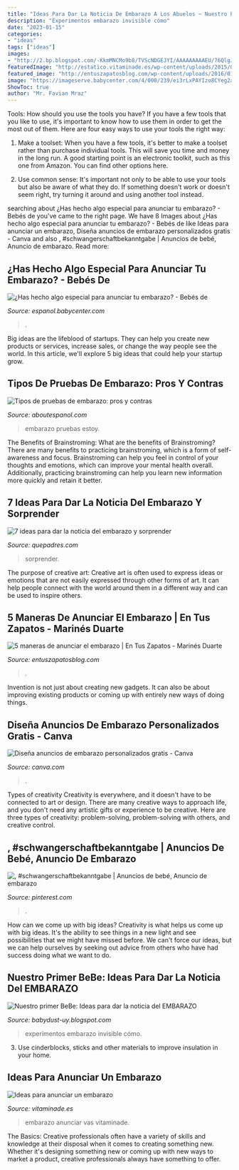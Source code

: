```yaml
---
title: "Ideas Para Dar La Noticia De Embarazo A Los Abuelos ~ Nuestro Primer Bebe: Ideas Para Dar La Noticia Del Embarazo"
description: "Experimentos embarazo invisible cómo"
date: "2023-01-15"
categories:
- "ideas"
tags: ["ideas"]
images:
- "http://2.bp.blogspot.com/-KkmMNCMo9b8/TVScNDGEJYI/AAAAAAAAAEU/76QlgJwMpLI/s1600/g220208aprende.jpg"
featuredImage: "http://estatico.vitaminade.es/wp-content/uploads/2015/02/diyparaabuelos.jpg"
featured_image: "http://entuszapatosblog.com/wp-content/uploads/2016/01/invit-globo.jpg"
image: "https://imageserve.babycenter.com/4/000/239/ei3rLxPAYIzo8CYeg2afoCB0AF5pHqvJ_med.jpg"
ShowToc: true
author: "Mr. Favian Mraz"
---
```



Tools: How should you use the tools you have?
If you have a few tools that you like to use, it's important to know how to use them in order to get the most out of them. Here are four easy ways to use your tools the right way:
1) Make a toolset: When you have a few tools, it's better to make a toolset rather than purchase individual tools. This will save you time and money in the long run. A good starting point is an electronic toolkit, such as this one from Amazon. You can find other options here.

2) Use common sense: It's important not only to be able to use your tools but also be aware of what they do. If something doesn't work or doesn't seem right, try turning it around and using another tool instead.

	

		
searching about ¿Has hecho algo especial para anunciar tu embarazo? - Bebés de you've came to the right page. We have 8 Images about ¿Has hecho algo especial para anunciar tu embarazo? - Bebés de like Ideas para anunciar un embarazo, Diseña anuncios de embarazo personalizados gratis - Canva and also , #schwangerschaftbekanntgabe | Anuncios de bebé, Anuncio de embarazo. Read more:
		
    
## ¿Has Hecho Algo Especial Para Anunciar Tu Embarazo? - Bebés De

<img loading=lazy src="https://imageserve.babycenter.com/4/000/239/ei3rLxPAYIzo8CYeg2afoCB0AF5pHqvJ_med.jpg" onerror="this.onerror=null;this.src='https://tse2.mm.bing.net/th?id=OIP.8iRXwBrQVynBwiEyro8VAAHaFI&amp;pid=15.1';" alt="¿Has hecho algo especial para anunciar tu embarazo? - Bebés de">

_Source: espanol.babycenter.com_

>. 

	

Big ideas are the lifeblood of startups. They can help you create new products or services, increase sales, or change the way people see the world. In this article, we'll explore 5 big ideas that could help your startup grow.

    
## Tipos De Pruebas De Embarazo: Pros Y Contras

<img loading=lazy src="https://www.aboutespanol.com/thmb/6b6PguARQ2G_OWegIlSb-pz0TQI=/3866x2884/filters:fill(auto,1)/P1040041-56a28ac23df78cf7727753ec.JPG" onerror="this.onerror=null;this.src='https://tse4.mm.bing.net/th?id=OIP.ujAmh2Fo4oJLSimVKYadtQHaFh&amp;pid=15.1';" alt="Tipos de pruebas de embarazo: pros y contras">

_Source: aboutespanol.com_

>embarazo pruebas estoy. 

	

The Benefits of Brainstroming: What are the benefits of Brainstroming?
There are many benefits to practicing brainstroming, which is a form of self-awareness and focus. Brainstroming can help you feel in control of your thoughts and emotions, which can improve your mental health overall. Additionally, practicing brainstroming can help you learn new information more quickly and retain it better.

    
## 7 Ideas Para Dar La Noticia Del Embarazo Y Sorprender

<img loading=lazy src="https://cdn.quepadres.com/wp-content/uploads/2019/08/ideas-para-dar-la-noticia-del-embarazo-2.jpg" onerror="this.onerror=null;this.src='https://tse3.mm.bing.net/th?id=OIP.33_mlF7Ip1ScBfkaOUhEbQHaFy&amp;pid=15.1';" alt="7 ideas para dar la noticia del embarazo y sorprender">

_Source: quepadres.com_

>sorprender. 

	

The purpose of creative art:
Creative art is often used to express ideas or emotions that are not easily expressed through other forms of art. It can help people connect with the world around them in a different way and can be used to inspire others.

    
## 5 Maneras De Anunciar El Embarazo | En Tus Zapatos - Marinés Duarte

<img loading=lazy src="http://entuszapatosblog.com/wp-content/uploads/2016/01/invit-globo.jpg" onerror="this.onerror=null;this.src='https://tse2.mm.bing.net/th?id=OIP.aZ0tXYO4N7OVPRiXcC71swHaG_&amp;pid=15.1';" alt="5 maneras de anunciar el embarazo | En Tus Zapatos - Marinés Duarte">

_Source: entuszapatosblog.com_

>. 

	

Invention is not just about creating new gadgets. It can also be about improving existing products or coming up with entirely new ways of doing things.

    
## Diseña Anuncios De Embarazo Personalizados Gratis - Canva

<img loading=lazy src="https://static-cse.canva.com/image/38002/es-MX_announcement_pregnancy.png" onerror="this.onerror=null;this.src='https://tse1.mm.bing.net/th?id=OIP.TKwFekSPytYe8Eil7x88BgHaEG&amp;pid=15.1';" alt="Diseña anuncios de embarazo personalizados gratis - Canva">

_Source: canva.com_

>. 

	

Types of creativity
Creativity is everywhere, and it doesn't have to be connected to art or design. There are many creative ways to approach life, and you don't need any artistic gifts or experience to be creative. Here are three types of creativity: problem-solving, problem-solving with others, and creative control.

    
## , #schwangerschaftbekanntgabe | Anuncios De Bebé, Anuncio De Embarazo

<img loading=lazy src="https://i.pinimg.com/originals/72/be/df/72bedff5b1277de515d8796bd0b80f1e.jpg" onerror="this.onerror=null;this.src='https://tse2.mm.bing.net/th?id=OIP.ywILST5s1iRoRLy2WSrCDQHaJA&amp;pid=15.1';" alt=", #schwangerschaftbekanntgabe | Anuncios de bebé, Anuncio de embarazo">

_Source: pinterest.com_

>. 

	

How can we come up with big ideas?
Creativity is what helps us come up with big ideas. It's the ability to see things in a new light and see possibilities that we might have missed before. We can't force our ideas, but we can help ourselves by seeking out advice from others who have had success doing what we want to do.

    
## Nuestro Primer BeBe: Ideas Para Dar La Noticia Del EMBARAZO

<img loading=lazy src="http://2.bp.blogspot.com/-KkmMNCMo9b8/TVScNDGEJYI/AAAAAAAAAEU/76QlgJwMpLI/s1600/g220208aprende.jpg" onerror="this.onerror=null;this.src='https://tse1.mm.bing.net/th?id=OIP.nKDRWzBgZ3kwLcUyB_-boAHaDz&amp;pid=15.1';" alt="Nuestro primer BeBe: Ideas para dar la noticia del EMBARAZO">

_Source: babydust-uy.blogspot.com_

>experimentos embarazo invisible cómo. 

	

3. Use cinderblocks, sticks and other materials to improve insulation in your home.

    
## Ideas Para Anunciar Un Embarazo

<img loading=lazy src="http://estatico.vitaminade.es/wp-content/uploads/2015/02/diyparaabuelos.jpg" onerror="this.onerror=null;this.src='https://tse3.mm.bing.net/th?id=OIP.mCTxAm9uBrZwTaHMqLSAeAHaEq&amp;pid=15.1';" alt="Ideas para anunciar un embarazo">

_Source: vitaminade.es_

>embarazo anunciar vas vitaminade. 

	

The Basics:
Creative professionals often have a variety of skills and knowledge at their disposal when it comes to creating something new. Whether it's designing something new or coming up with new ways to market a product, creative professionals always have something to offer.

